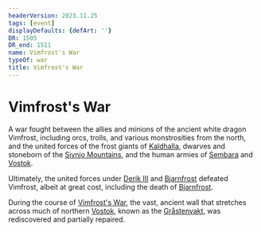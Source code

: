 ```yaml
---
headerVersion: 2023.11.25
tags: [event]
displayDefaults: {defArt: ''}
DR: 1505
DR_end: 1511
name: Vimfrost's War
typeOf: war
title: Vimfrost's War
---
```

# Vimfrost's War

A war fought between the allies and minions of the ancient white dragon Vimfrost, including orcs, trolls, and various monstrosities from the north, and the united forces of the frost giants of [Kaldhalla](<../../gazetteer/northern-green-sea/kaldhalla.md>), dwarves and stoneborn of the [Sivnjo Mountains](<../../gazetteer/northern-green-sea/sivnjo-mountains.md>), and the human armies of [Sembara](<../../gazetteer/greater-sembara/sembara/sembara.md>) and [Vostok](<../../gazetteer/western-green-sea/vostok/vostok.md>). 

Ultimately, the united forces under [Derik III](<../../people/historical-figures/sembaran-royalty/derik-iii.md>) and [Bjarnfrost](<../../people/giants/bjarnfrost.md>) defeated Vimfrost, albeit at great cost, including the death of [Bjarnfrost](<../../people/giants/bjarnfrost.md>). 

During the course of [Vimfrost's War](<./vimfrost-s-war.md>), the vast, ancient wall that stretches across much of northern [Vostok](<../../gazetteer/western-green-sea/vostok/vostok.md>), known as the [Gråstenvakt](<../../gazetteer/western-green-sea/vostok/grastenvakt.md>), was rediscovered and partially repaired.

